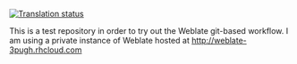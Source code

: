 [![Translation status](http://weblate-3pugh.rhcloud.com/widgets/android-samples/-/shields-badge.svg)](http://weblate-3pugh.rhcloud.com/engage/android-samples/?utm_source=widget)

This is a test repository in order to try out the Weblate git-based workflow. I am using a private instance of Weblate hosted at http://weblate-3pugh.rhcloud.com
